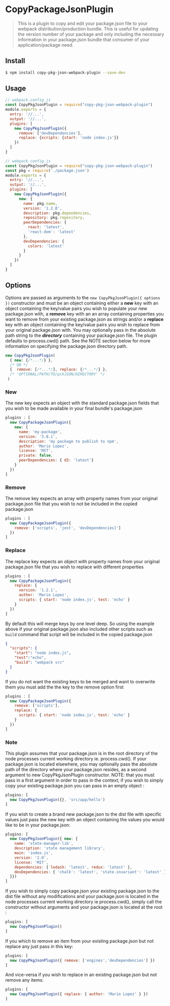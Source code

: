 # CopyPackageJsonPlugin

> This is a plugin to copy and edit your package.json file to your webpack distribution/production bundle. This is useful for updating the version number of your package and only including the necessary information in your package.json bundle that consumer of your application/package need.

## Install

```sh
$ npm install copy-pkg-json-webpack-plugin --save-dev
```

## Usage

```javascript
// webpack.config.js
const CopyPkgJsonPlugin = require("copy-pkg-json-webpack-plugin")
module.exports = {
  entry: '//...',
  output: '//...',
  plugins: [
    new CopyPkgJsonPlugin({
      remove: ['devDependencies'],
      replace: {scripts: {start: 'node index.js'}}
    })
  ]
}
```
```javascript
// webpack.config.js
const CopyPkgJsonPlugin = require("copy-pkg-json-webpack-plugin")
const pkg = require('./package.json')
module.exports = {
  entry: '//...',
  output: '//...',
  plugins: [
    new CopyPkgJsonPlugin({      
      new: {
        name: pkg.name,
        version: '1.2.0',
        description: pkg.dependencies,
        repository: pkg.repository,
        peerDependencies: {
          react: 'latest',
          'react-dom': 'latest'
        },
        devDependencies: {
          colors: 'latest'
        } 
      }
    })
  ]
}
```


## Options
Options are passed as arguments to the `new CopyPkgJsonPlugin({ options })` constructor and must be an object containing either a **new** key with an object containing the key/value pairs you wish to populate your new package.json with, a **remove** key with an an array containing properties you want to remove from your existing package.json as strings and/or a **replace** key with an object containing the key/value pairs you wish to replace from your original package.json with. You may optionally pass in the absolute path string to the ***directory*** containing your package.json file. The plugin defaults to process.cwd() path. See the NOTE section below for more information on specifying the package.json directory path.

```javascript
new CopyPkgJsonPlugin(
  { new: {/*...*/} },
  /* OR */
  {  remove: [/*...*/], replace: {/*...*/} }, 
  /* 'OPTIONAL/PATH/TO/pckJSON/DIRECTORY' */
 )
```

### New
The new key expects an object with the standard package.json fields that you wish to be made available in your final bundle's package.json
```javascript
plugins : [
  new CopyPackageJsonPlugin({
    new: {
      name: 'my-package',
      version: '3.0.1',
      description: 'my package to publish to npm',
      author: 'Mario Lopez',
      license: 'MIT',
      private: false,
      peerDependencies: { d3: 'latest'}
    }
  })
] 
```

### Remove
The remove key expects an array with property names from your original package.json file that you wish to not be included in the copied package.json 
```javascript
plugins : [
  new CopyPackageJsonPlugin({
    remove: ['scripts', 'jest', 'devDependencies]']
  })
] 
```
### Replace
The replace key expects an object with property names from your original package.json file that you wish to replace with different properties
```javascript
plugins : [
  new CopyPackageJsonPlugin({
    replace: {
      version: '1.2.1',
      author: 'Mario Lopez',
      scripts: { start: 'node index.js', test: 'echo' }    
    }
  })
] 
```
By default this will merge keys by one level deep. So using the example above if your original package.json also included other scripts such as `build` command that script will be included in the copied package.json
```json
{
  "scripts": {
    "start": "node index.js", 
    "test":"echo", 
    "build": "webpack src" 
  }
}   
```
If you do not want the existing keys to be merged and want to overwrite them you must add the the key to the remove option first 
```javascript
plugins : [
  new CopyPackageJsonPlugin({
    remove: ['scripts'],
    replace: {
      scripts: { start: 'node index.js', test: 'echo' }    
    }
  })
] 
```

### Note 
This plugin assumes that your package.json is in the root directory of the node processes current working directory ie. 
process.cwd(). If your package.json is located elsewhere, you may optionally pass the absolute path of the directory where your package.json resides, as a second argument to new CopyPkgJsonPlugin constructor. NOTE: that you must pass in a first argument in order to pass in the context; if you wish to simply copy your existing package.json you can pass in an empty object :
```javascript
plugins: [ 
  new CopyPkgJsonPlugin({}, 'src/app/hello') 
]

```
If you wish to create a brand new package.json to the dist file with specific values just pass the new key with an object containing the values you would like to be in your package.json: 
```javascript
plugins: [
  new CopyPkgJsonPlugin({ new: {
    name: 'state-manager-lib',
    description: 'state management library',
    main: 'index.js',
    version: '2.0',
    license: 'MIT',
    dependencies: { lodash: 'latest', redux: 'latest' },
    devDependencies: { 'chalk': 'latest', 'state-invariant': 'latest' }
  }}) 
]
```  
If you wish to simply copy package.json your existing package.json to the dist file without any modifications and your package.json is located in the node processes current working directory ie process.cwd(), simply call the constructor without arguments and your package.json is located at the root : 
```javascript
plugins: [
  new CopyPkgJsonPlugin() 
]
```
If you which to remove an item from your existing package.json but not replace any just pass in this key:
```javascript
plugins: [ 
  new CopyPkgJsonPlugin({ remove: ['engines','devDependencies'] }) 
]
```
And vice-versa if you wish to replace in an existing package.json but not remove any items:
```javascript
plugins: [ 
  new CopyPkgJsonPlugin({ replace: { author: 'Mario Lopez' } }) 
]
```
